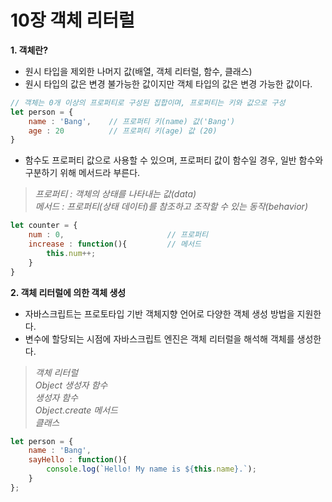 # 10장 객체 리터럴
**1. 객체란?**
+ 원시 타입을 제외한 나머지 값(배열, 객체 리터럴, 함수, 클래스)
+ 원시 타입의 값은 변경 불가능한 값이지만 객체 타입의 값은 변경 가능한 값이다.
```javascript
// 객체는 0개 이상의 프로퍼티로 구성된 집합이며, 프로퍼티는 키와 값으로 구성
let person = {
    name : 'Bang',    // 프로퍼티 키(name) 값('Bang')
    age : 20          // 프로퍼티 키(age) 값 (20)
}
```

+ 함수도 프로퍼티 값으로 사용할 수 있으며, 프로퍼티 값이 함수일 경우, 일반 함수와 구분하기 위해 메서드라 부른다.
> _프로퍼티 : 객체의 상태를 나타내는 값(data)_   
> _메서드 : 프로퍼티(상태 데이터)를 참조하고 조작할 수 있는 동작(behavior)_
```javascript
let counter = {
    num : 0,                       // 프로퍼티
    increase : function(){         // 메서드
        this.num++;
    }
}
```

**2. 객체 리터럴에 의한 객체 생성**
+ 자바스크립트는 프로토타입 기반 객체지향 언어로 다양한 객체 생성 방법을 지원한다.
+ 변수에 할당되는 시점에 자바스크립트 엔진은 객체 리터럴을 해석해 객체를 생성한다.
> _객체 리터럴_   
> _Object 생성자 함수_   
> _생성자 함수_   
> _Object.create 메서드_   
> _클래스_   

```javascript
let person = {
    name : 'Bang',
    sayHello : function(){
        console.log(`Hello! My name is ${this.name}.`);
    }
};
```
